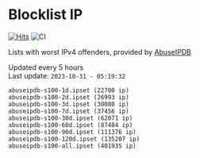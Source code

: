 # Blocklist IP

[![Hits](https://hits.seeyoufarm.com/api/count/incr/badge.svg?url=https%3A%2F%2Fgithub.com%2Fborestad%2Fblocklist-ip%2F&count_bg=%2379C83D&title_bg=%23555555&icon=&icon_color=%23E7E7E7&title=hits&edge_flat=false)](https://hits.seeyoufarm.com)  ![CI](https://img.shields.io/github/workflow/status/borestad/blocklist-ip/CI?style=flat-square)

Lists with worst IPv4 offenders, provided by [AbuseIPDB](https://www.abuseipdb.com/)

<!-- FOOTER-PLACEHOLDER -->
Updated every 5 hours<br>
Last update: `2023-10-31 - 05:19:32`
```
abuseipdb-s100-1d.ipset (22700 ip)
abuseipdb-s100-2d.ipset (26993 ip)
abuseipdb-s100-3d.ipset (30080 ip)
abuseipdb-s100-7d.ipset (37456 ip)
abuseipdb-s100-30d.ipset (62071 ip)
abuseipdb-s100-60d.ipset (87484 ip)
abuseipdb-s100-90d.ipset (111376 ip)
abuseipdb-s100-120d.ipset (135207 ip)
abuseipdb-s100-all.ipset (401935 ip)
```
